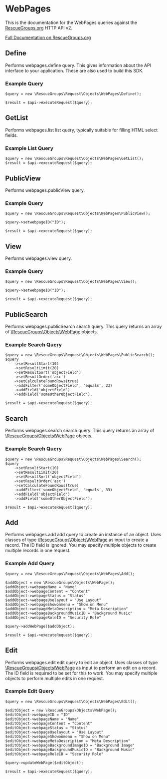 # WebPages

This is the documentation for the WebPages queries against the [RescueGroups.org](https://www.rescuegroups.org/) HTTP API v2.

[Full Documentation on RescueGroups.org](https://userguide.rescuegroups.org/display/APIDG/Object+definitions#Objectdefinitions-webpages)

## Define
Performs webpages.define query. This gives information about the API interface to your application. These are also used to build this SDK.

### Example Query

    $query = new \RescueGroups\Request\Objects\WebPages\Define();

    $result = $api->executeRequest($query);
## GetList
Performs webpages.list list query, typically suitable for filling HTML select fields.

### Example List Query

    $query = new \RescueGroups\Request\Objects\WebPages\GetList();
    $result = $api->executeRequest($query);
## PublicView
Performs webpages.publicView query.

### Example Query

    $query = new \RescueGroups\Request\Objects\WebPages\PublicView();

    $query->setwebpageID("ID");

    $result = $api->executeRequest($query);

## View
Performs webpages.view query.

### Example Query

    $query = new \RescueGroups\Request\Objects\WebPages\View();

    $query->setwebpageID("ID");

    $result = $api->executeRequest($query);

## PublicSearch
Performs webpages.publicSearch search query. This query returns an array of [\RescueGroups\Objects\WebPage](../../../src/Objects/WebPage.php) objects.

### Example Search Query

    $query = new \RescueGroups\Request\Objects\WebPages\PublicSearch();
    $query
        ->setResultStart(10)
        ->setResultLimit(20)
        ->setResultSort('objectField')
        ->setResultOrder('asc')
        ->setCalculateFoundRows(true)
        ->addFilter('someObjectField', 'equals', 33)
        ->addField('objectField')
        ->addField('someOtherObjectField');

    $result = $api->executeRequest($query);
## Search
Performs webpages.search search query. This query returns an array of [\RescueGroups\Objects\WebPage](../../../src/Objects/WebPage.php) objects.

### Example Search Query

    $query = new \RescueGroups\Request\Objects\WebPages\Search();
    $query
        ->setResultStart(10)
        ->setResultLimit(20)
        ->setResultSort('objectField')
        ->setResultOrder('asc')
        ->setCalculateFoundRows(true)
        ->addFilter('someObjectField', 'equals', 33)
        ->addField('objectField')
        ->addField('someOtherObjectField');

    $result = $api->executeRequest($query);
## Add
Performs webpages.add add query to create an instance of an object. Uses classes of type [\RescueGroups\Objects\WebPage](../../../src/Objects/WebPage.php) as input to create a record. The ID field is ignored. You may specify multiple objects to create multiple records in one request.

### Example Add Query

    $query = new \RescueGroups\Request\Objects\WebPages\Add();

    $addObject = new \RescueGroups\Objects\WebPage();
    $addObject->webpageName = "Name"
    $addObject->webpageContent = "Content"
    $addObject->webpageStatus = "Status"
    $addObject->webpageUselayout = "Use Layout"
    $addObject->webpageShowonmenu = "Show on Menu"
    $addObject->webpageMetaDescription = "Meta Description"
    $addObject->webpageBackgroundMusicID = "Background Music"
    $addObject->webpageRoleID = "Security Role"

    $query->addWebPage($addObject);

    $result = $api->executeRequest($query);
## Edit
Performs webpages.edit edit query to edit an object. Uses classes of type [\RescueGroups\Objects\WebPage](../../../src/Objects/WebPage.php) as input to perform an edit on a record. The ID field is required to be set for this to work. You may specify multiple objects to perform multiple edits in one request.

### Example Edit Query

    $query = new \RescueGroups\Request\Objects\WebPages\Edit();

    $editObject = new \RescueGroups\Objects\WebPage();
    $editObject->webpageID = "ID"
    $editObject->webpageName = "Name"
    $editObject->webpageContent = "Content"
    $editObject->webpageStatus = "Status"
    $editObject->webpageUselayout = "Use Layout"
    $editObject->webpageShowonmenu = "Show on Menu"
    $editObject->webpageMetaDescription = "Meta Description"
    $editObject->webpageBackgroundImageID = "Background Image"
    $editObject->webpageBackgroundMusicID = "Background Music"
    $editObject->webpageRoleID = "Security Role"

    $query->updateWebPage($editObject);

    $result = $api->executeRequest($query);
